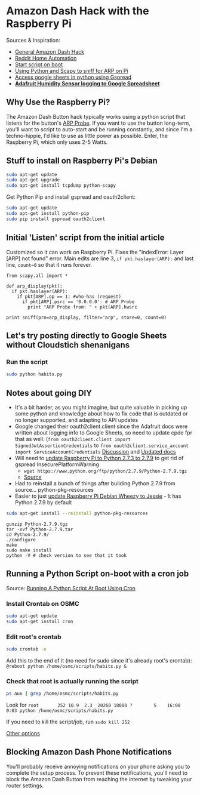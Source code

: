 # Amazon Dash Hack with the Raspberry Pi

Sources & Inspiration:
- [General Amazon Dash Hack](https://medium.com/@edwardbenson/how-i-hacked-amazon-s-5-wifi-button-to-track-baby-data-794214b0bdd8#.n6fhd3z40)
- [Reddit Home Automation](https://www.reddit.com/r/homeautomation/comments/3gy2u7/help_with_python_and_scapy_amazon_button_on_pi/)
- [Start script on boot](https://alwaystinkering.wordpress.com/2015/09/22/amazon-dash-button-automation/)
- [Using Python and Scapy to sniff for ARP on Pi](http://unix.stackexchange.com/questions/223255/using-python-and-scapy-to-sniff-for-arp-on-pi)
- [Access google sheets in python using Gspread](http://www.indjango.com/access-google-sheets-in-python-using-gspread/)
- [**Adafruit Humidity Sensor logging to Google Spreadsheet**](https://learn.adafruit.com/dht-humidity-sensing-on-raspberry-pi-with-gdocs-logging?view=all)

## Why Use the Raspberry Pi?

The Amazon Dash Button hack typically works using a python script that listens for the button's [ARP Probe](https://en.wikipedia.org/wiki/Address_Resolution_Protocol#ARP_probe). If you want to use the button long-term, you'll want to script to auto-start and be running constantly, and since I'm a techno-hippie, I'd like to use as little power as possible. Enter, the Raspberry Pi, which only uses 2-5 Watts.

## Stuff to install on Raspberry Pi's Debian

```sh
sudo apt-get update
sudo apt-get upgrade
sudo apt-get install tcpdump python-scapy
```

Get Python Pip and install gspread and oauth2client:

```sh
sudo apt-get update
sudo apt-get install python-pip
sudo pip install gspread oauth2client
```

## Initial 'Listen' script from the initial article
Customized so it can work on Raspberry Pi. Fixes the "IndexError: Layer [ARP] not found" error. Main edits are line 3, `if pkt.haslayer(ARP):` and last line, `count=0` so that it runs forever.

```
from scapy.all import *

def arp_display(pkt):
  if pkt.haslayer(ARP):
    if pkt[ARP].op == 1: #who-has (request)
      if pkt[ARP].psrc == '0.0.0.0': # ARP Probe
        print "ARP Probe from: " + pkt[ARP].hwsrc

print sniff(prn=arp_display, filter="arp", store=0, count=0)
```

## Let's try posting directly to Google Sheets without Cloudstich shenanigans

### Run the script

```sh
sudo python habits.py
```

## Notes about going DIY

- It's a bit harder, as you might imagine, but quite valuable in picking up some python and knowledge about how to fix code that is outdated or no longer supported, and adapting to API updates
- Google changed their oauth2client.client since the Adafruit docs were written about logging info to Google Sheets, so need to update cpde fpr that as well. (`from oauth2client.client import SignedJwtAssertionCredentials` to `from oauth2client.service_account import ServiceAccountCredentials` [Discussion](https://github.com/burnash/gspread/pull/356) and [Updated docs](https://github.com/burnash/gspread/pull/356/files)
- Will need to [update Raspberry Pi to Python 2.7.3 to  2.7.9](http://raspberrypi.stackexchange.com/questions/26286/update-python-version-on-raspbian) to get rid of gspread InsecurePlatformWarning
  - `wget https://www.python.org/ftp/python/2.7.9/Python-2.7.9.tgz`
  - [Source](http://stackoverflow.com/questions/29134512/insecureplatformwarning-a-true-sslcontext-object-is-not-available-this-prevent)
- Had to reinstall a bunch of things after building Python 2.7.9 from source...  python-pkg-resources
- Easier to just [update Raspberry Pi Debian Wheezy to Jessie](http://raspberrypi.stackexchange.com/questions/27858/upgrade-to-raspbian-jessie) - It has Python 2.7.9 by default
```sh
sudo apt-get install --reinstall python-pkg-resources

```

```
gunzip Python-2.7.9.tgz
tar -xvf Python-2.7.9.tar
cd Python-2.7.9/
./configure
make
sudo make install
python -V # check version to see that it took
```

## Running a Python Script on-boot with a cron job

Source: [Running A Python Script At Boot Using Cron](http://www.raspberrypi-spy.co.uk/2013/07/running-a-python-script-at-boot-using-cron/)

### Install Crontab on OSMC

```sh
sudo apt-get update
sudo apt-get install cron
```

### Edit root's crontab

```sh
sudo crontab -e
```

Add this to the end of it (no need for sudo since it's already root's crontab): `@reboot python /home/osmc/scripts/habits.py &`

### Check that root is actually running the script

```sh
ps aux | grep /home/osmc/scripts/habits.py
```

Look for `root       252 10.9  2.3  20260 18008 ?        S    16:08   0:03 python /home/osmc/scripts/habits.py`

If you need to kill the script/job, run `sudo kill 252`

[Other options](http://raspberrypi.stackexchange.com/questions/4123/running-a-python-script-at-startup)

## Blocking Amazon Dash Phone Notifications

You'll probably receive annoying notifications on your phone asking you to complete the setup process. To prevent these notifications, you'll need to block the Amazon Dash Button from reaching the internet by tweaking your router settings.
